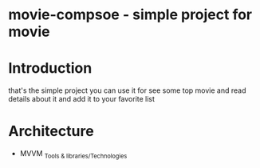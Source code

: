 # movie-compsoe - simple project for movie

# Introduction
that's the simple project you can use it for see some top movie and read details about it and add it to your favorite list

# Architecture
* MVVM
<sub>Tools & libraries/Technologies<sub>
